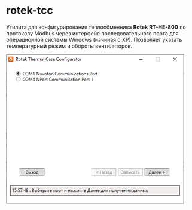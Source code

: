 # rotek-tcc
Утилита для конфигурирования теплообменника **Rotek RT-HE-800** по протоколу Modbus через интерфейс последовательного порта для операционной системы Windows (начиная с XP).
Позволяет указать температурный режим и обороты вентиляторов.

![Основное окно программы](https://github.com/stakly/rotek-tc/raw/main/mainscreen.png)
